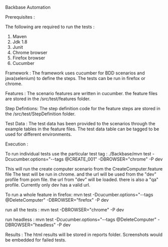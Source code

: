 Backbase Automation

Prerequisites :

The following are required to run the tests :
1) Maven
2) Jdk 1.8
3) Junit
4) Chrome browser
5) Firefox browser
6) Cucumber

Framework :
The framework uses cucumber for BDD scenarios and java(selenium) to define the steps. The tests can be run in firefox or chrome.

Features :
The scenario features are written in cucumber. the feature files are stored in the /src/test/features folder. 

Step Defintions:
The step definition code for the feature steps are stored in the /src/test/StepDefinition folder.

Test Data :
The test data has been provided to the scenarios through the example tables in the feature files. The test data table can be tagged to be used
for different environments.

Execution :

To run individual tests use the particular test tag :
./Backbase/mvn test -Dcucumber.options="--tags @CREATE_001" -DBROWSER="chrome" -P dev

This will run the create computer scenario from the CreateComputer.feature file
The test will be run in chrome. and the url will be used from the "dev" profile from pom file. the url from "dev" will be loaded. there is also a "qa" profile. Currently only dev has a valid url.

To run a whole feature in firefox:
mvn test -Dcucumber.options="--tags @DeleteComputer" -DBROWSER="firefox" -P dev

run all the tests :
mvn test -DBROWSER="chrome" -P dev

run headless :
mvn test -Dcucumber.options="--tags @DeleteComputer" -DBROWSER="headless" -P dev

Results : The html results will be stored in reports folder. Screenshots would be embedded for failed tests.

